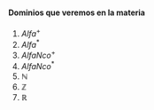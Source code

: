 #### Dominios que veremos en la materia

1. $Alfa^+$
2. $Alfa^*$
3. $AlfaNco^+$
4. $AlfaNco^*$
5. $\mathbb{N}$
6. $\mathbb{Z}$
7. $\mathbb{R}$